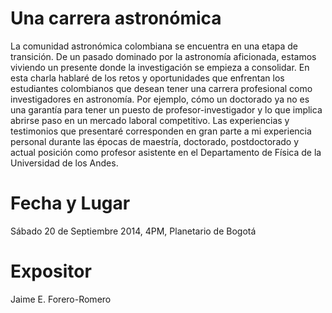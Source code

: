Una carrera astronómica
=======================

La comunidad astronómica colombiana se encuentra en una etapa de transición. De un pasado dominado por la astronomía aficionada, estamos viviendo un presente donde la investigación se empieza a consolidar. En esta charla hablaré de los retos y oportunidades que enfrentan los estudiantes colombianos que desean tener una carrera profesional como investigadores en astronomía. Por ejemplo, cómo un doctorado ya no es una garantía para tener un puesto de profesor-investigador y lo que implica abrirse paso en un mercado laboral competitivo. Las experiencias y testimonios que presentaré corresponden en gran parte a mi experiencia personal durante las épocas de maestría, doctorado, postdoctorado y actual posición como profesor asistente en el Departamento de Física de la Universidad de los Andes.

Fecha y Lugar
==============
Sábado 20 de Septiembre 2014, 4PM, Planetario de Bogotá

Expositor
==========
Jaime E. Forero-Romero
